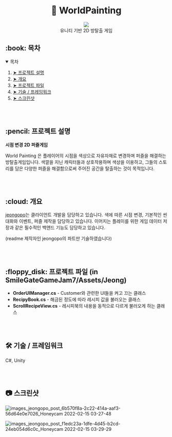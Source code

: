 <!-- HEADER --!>
<div align="center">
  <h1> 🎨 WorldPainting </h1>
  <img src="https://user-images.githubusercontent.com/52280545/187616916-5c054ad9-3eec-4bc9-9b3c-030f1c264a29.png"/><br>
  유니티 기반 2D 방탈출 게임
</div>

<!-- Contents --!>
<h2 id="table-of-contents"> :book: 목차 </h2>

<details open="open">
  <summary>목차</summary>
  <ol>
    <li><a href="#about-the-project"> ➤ 프로젝트 설명 </a></li>
    <li><a href="#overview"> ➤ 개요 </a></li>
    <li><a href="#project-files-description"> ➤ 프로젝트 파일 </a></li>
    <li><a href="#tech/framwork-used"> ➤ 기술 / 프레임워크</a></li>
    <li><a href="#screen-shot"> ➤ 스크린샷</a></li>
  </ol>
</details>

<br><br>
<!-- ABOUT THE PROJECT -->
<h2 id="about-the-project"> :pencil: 프로젝트 설명 </h2>
<p align="justify"><b> 시점 변경 2D 퍼즐게임 </b></p>
<p> World Painting 은 플레이어의 시점을 색상으로 자유자재로 변경하며 퍼즐을 해결하는 방탈출게임입니다. 색깔을 지닌 캐릭터들과 상호작용하며 색상을 이용하고, 그들의 스토리를 담은 다양한 퍼즐을 해결함으로써 주어진 공간을 탈출하는 것이 목적입니다.</p>


<br><br>

<!-- OVERVIEW -->
<h2 id="overview"> :cloud: 개요 </h2>

<p align="justify"> 
  <a href="https://github.com/jeongopo">jeongopo</a>는 클라이언트 개발을 담당하고 있습니다. 색에 따른 시점 변경, 기본적인 씬 대화와 이벤트, 퍼즐 제작을 담당하고 있습니다. 이어지는 플레이를 위한 게임 데이터 저장과 같은 필수적인 백앤드 기능도 담당하고 있습니다.
</p>
(readme 제작자인 jeongopo의 파트만 기술하였습니다)

<br><br>
<!-- PROJECT FILES DESCRIPTION -->
<h2 id="project-files-description"> :floppy_disk: 프로젝트 파일 (in SmileGateGameJam7/Assets/Jeong) </h2>

<ul>
  <li><b>OrderUIManager.cs</b> - Customer와 관련한 UI들을 켜고 끄는 클래스</li>
  <li><b>RecipyBook.cs</b> - 해금된 정도에 따라 레시피 값을 불러오는 클래스 </li>
  <li><b>ScrollRecipeView.cs</b> - 레시피북의 내용을 동적으로 다르게 불러오게 하는 클래스</li>
</ul>

<br><br>
<!--TECH/FRAMEWORK-->
<h2 id="tech/framwork-used"> 🛠 기술 / 프레임워크</h2>

C#, Unity

<br><br>
<!--SCREENSHOT-->
<h2 id="screen-shot"> 📷 스크린샷</h2>


![images_jeongopo_post_6b570f8a-2c22-414a-aaf3-56d64e0e7026_Honeycam 2022-02-15 03-27-48](https://user-images.githubusercontent.com/52280545/187617304-834db27f-b94f-4fa2-b485-d3263b2c33ee.gif)

![images_jeongopo_post_f1edc23a-1dfe-4d45-b2cd-24eb054d6c0c_Honeycam 2022-02-15 03-29-29](https://user-images.githubusercontent.com/52280545/187617391-8caec88e-b107-4e72-ad15-01539af84b37.gif)
